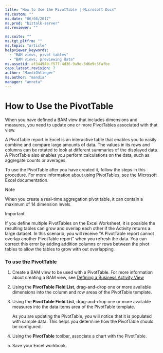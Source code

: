 ```yaml
---
title: "How to Use the PivotTable | Microsoft Docs"
ms.custom: ""
ms.date: "06/08/2017"
ms.prod: "biztalk-server"
ms.reviewer: ""

ms.suite: ""
ms.tgt_pltfrm: ""
ms.topic: "article"
helpviewer_keywords: 
  - "BAM views, pivot tables"
  - "BAM views, previewing data"
ms.assetid: af34494b-f577-4d36-9a9e-5d6e9c5fafbe
caps.latest.revision: 7
author: "MandiOhlinger"
ms.author: "mandia"
manager: "anneta"
---
```

# How to Use the PivotTable
When you have defined a BAM view that includes dimensions and measures, you need to update one or more PivotTables associated with that view.  
  
 A PivotTable report in Excel is an interactive table that enables you to easily combine and compare large amounts of data. The values in its rows and columns can be rotated to look at different summaries of the displayed data. A PivotTable also enables you perform calculations on the data, such as aggregate counts or averages.  
  
 To use the PivotTable after you have created it, follow the steps in this procedure. For more information about using PivotTables, see the Microsoft Excel documentation.  
  
> [!NOTE]
>  When you create a real-time aggregation pivot table, it can contain a maximum of 14 dimension levels.  
  
> [!IMPORTANT]
>  If you define multiple PivotTables on the Excel Worksheet, it is possible the resulting tables can grow and overlap each other if the Activity returns a large dataset. In this scenario, you will receive "A PivotTable report cannot overlap another PivotTable report" when you refresh the data. You can correct this error by adding addition columns or rows between the pivot tables to allow the tables to grow with out overlapping.  
  
### To use the PivotTable  
  
1.  Create a BAM view to be used with a PivotTable. For more information about creating a BAM view, see [Defining a Business Activity View](../core/defining-a-bam-view.md)  
  
2.  Using the **PivotTable Field List**, drag-and-drop one or more available dimensions into the column and row areas of the PivotTable template.  
  
3.  Using the  **PivotTable Field List**, drag-and-drop one or more available measures into the data items area of the PivotTable template.  
  
     As you are updating the PivotTable, you will notice that it is populated with sample data. This helps you determine how the PivotTable should be configured.  
  
4.  Using the **PivotTable** toolbar, associate a chart with the PivotTable.  
  
5.  Save your Excel workbook.